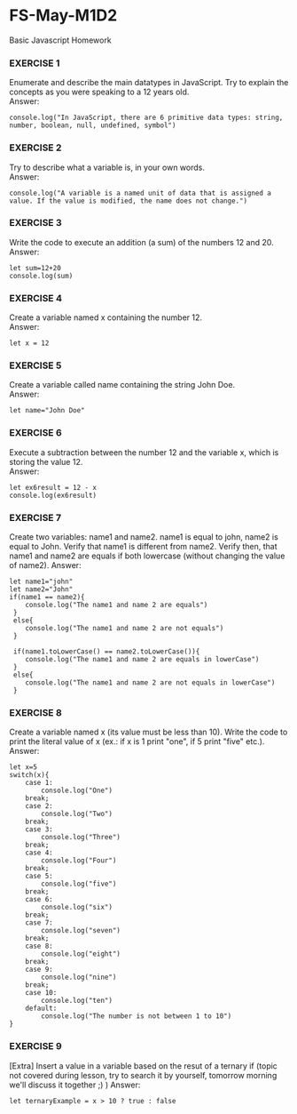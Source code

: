 # FS-May-M1D2
 Basic Javascript Homework

### EXERCISE 1
Enumerate and describe the main datatypes in JavaScript. Try to explain the concepts as you were speaking to a 12 years old. <br>
Answer: 
```
console.log("In JavaScript, there are 6 primitive data types: string, number, boolean, null, undefined, symbol")
```

### EXERCISE 2
Try to describe what a variable is, in your own words. <br>
Answer: 
```
console.log("A variable is a named unit of data that is assigned a value. If the value is modified, the name does not change.")
```

### EXERCISE 3
Write the code to execute an addition (a sum) of the numbers 12 and 20. <br>
Answer: 
```
let sum=12+20
console.log(sum)
```

### EXERCISE 4
Create a variable named x containing the number 12. <br>
Answer: 
```
let x = 12
```

### EXERCISE 5
Create a variable called name containing the string John Doe. <br>
Answer: 
```
let name="John Doe"
```

### EXERCISE 6
Execute a subtraction between the number 12 and the variable x, which is storing the value 12. <br>
Answer: 
```
let ex6result = 12 - x
console.log(ex6result)
```

### EXERCISE 7
Create two variables: name1 and name2. name1 is equal to john, name2 is equal to John.
Verify that name1 is different from name2. 
Verify then, that name1 and name2 are equals if both lowercase (without changing the value of name2).
Answer: 
```
let name1="john"
let name2="John"
if(name1 == name2){
    console.log("The name1 and name 2 are equals")
 }
 else{
    console.log("The name1 and name 2 are not equals")
 }

 if(name1.toLowerCase() == name2.toLowerCase()){
    console.log("The name1 and name 2 are equals in lowerCase")
 }
 else{
    console.log("The name1 and name 2 are not equals in lowerCase")
 }
```

### EXERCISE 8
Create a variable named x (its value must be less than 10). Write the code to print the literal value of x (ex.: if x is 1 print "one", if 5 print "five" etc.).
Answer:
```
let x=5
switch(x){
    case 1:
        console.log("One")
    break;
    case 2:
        console.log("Two")
    break;
    case 3:
        console.log("Three")
    break;
    case 4: 
        console.log("Four")
    break;
    case 5:
        console.log("five")
    break;
    case 6:
        console.log("six")
    break;
    case 7:
        console.log("seven")
    break;
    case 8:
        console.log("eight")
    break;
    case 9: 
        console.log("nine")
    break;
    case 10: 
        console.log("ten")
    default:
        console.log("The number is not between 1 to 10")
}
```

### EXERCISE 9
[Extra] Insert a value in a variable based on the resut of a ternary if (topic not covered during lesson, try to search it by yourself, tomorrow morning we'll discuss it together ;) )
Answer:
```
let ternaryExample = x > 10 ? true : false
```
